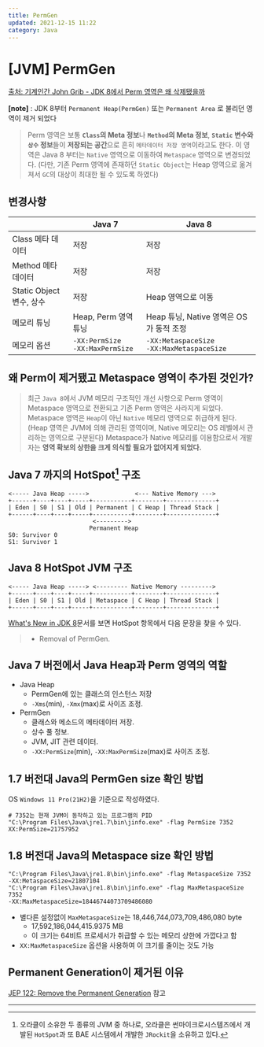 ```yaml
---
title: PermGen
updated: 2021-12-15 11:22
category: Java
---
```

# [JVM] PermGen

[출처: 기계인간 John Grib - JDK 8에서 Perm 영역은 왜 삭제됐을까](https://johngrib.github.io/wiki/java8-why-permgen-removed/)

**[note]** : JDK 8부터 `Permanent Heap(PermGen)` 또는 `Permanent Area` 로 불리던 영역이 제거 되었다

> Perm 영역은 보통 **`Class`의 Meta 정보**나 **`Method`의 Meta 정보**, **`Static` 변수와 `상수` 정보**들이 **저장되는 공간**으로 흔히 `메타데이터 저장 영역`이라고도 한다. 이 영역은 Java 8 부터는 `Native` 영역으로 이동하여 `Metaspace` 영역으로 변경되었다. (다만, 기존 Perm 영역에 존재하던 `Static Object`는 Heap 영역으로 옮겨져서 `GC`의 대상이 최대한 될 수 있도록 하였다)

## 변경사항

| |Java 7|Java 8|
|------|---|---|
|Class 메타 데이터|저장|저장|
|Method 메타 데이터|저장|저장|
|Static Object 변수, 상수|저장|Heap 영역으로 이동|
|메모리 튜닝|Heap, Perm 영역 튜닝|Heap 튜닝, Native 영역은 OS가 동적 조정|
|메모리 옵션|`-XX:PermSize`<br />`-XX:MaxPermSize`|`-XX:MetaspaceSize`<br />`-XX:MaxMetaspaceSize`|

## 왜 Perm이 제거됐고 Metaspace 영역이 추가된 것인가?

> 최근 `Java 8`에서 JVM 메모리 구조적인 개선 사항으로 Perm 영역이 Metaspace 영역으로 전환되고 기존 Perm 영역은 사라지게 되었다. Metaspace 영역은 `Heap`이 아닌 `Native` 메모리 영역으로 취급하게 된다. (Heap 영역은 JVM에 의해 관리된 영역이며, Native 메모리는 OS 레벨에서 관리하는 영역으로 구분된다) Metaspace가 Native 메모리를 이용함으로서 개발자는 **영역 확보의 상한을 크게 의식할 필요가 없어지게 되었다.**

## Java 7 까지의 HotSpot[^1] 구조

```shell
<----- Java Heap ----->             <--- Native Memory --->
+------+----+----+-----+-----------+--------+--------------+
| Eden | S0 | S1 | Old | Permanent | C Heap | Thread Stack |
+------+----+----+-----+-----------+--------+--------------+
                        <--------->
                       Permanent Heap
S0: Survivor 0
S1: Survivor 1
```

## Java 8 HotSpot JVM 구조

```shell
<----- Java Heap -----> <--------- Native Memory --------->
+------+----+----+-----+-----------+--------+--------------+
| Eden | S0 | S1 | Old | Metaspace | C Heap | Thread Stack |
+------+----+----+-----+-----------+--------+--------------+
```

[What's New in JDK 8](https://www.oracle.com/java/technologies/javase/8-whats-new.html)문서를 보면 HotSpot 항목에서 다음 문장을 찾을 수 있다.
> - Removal of PermGen.

## Java 7 버전에서 Java Heap과 Perm 영역의 역할

- Java Heap
	- PermGen에 있는 클래스의 인스턴스 저장
	- `-Xms`(min), `-Xmx`(max)로 사이즈 조정.
- PermGen
	- 클래스와 메소드의 메타데이터 저장.
	- 상수 풀 정보.
	- JVM, JIT 관련 데이터.
	- `-XX:PermSize`(min), `-XX:MaxPermSize`(max)로 사이즈 조정.

## 1.7 버전대 Java의 PermGen size 확인 방법

OS `Windows 11 Pro(21H2)`을 기준으로 작성하였다.

```shell
# 7352는 현재 JVM이 동작하고 있는 프로그램의 PID
"C:\Program Files\Java\jre1.7\bin\jinfo.exe" -flag PermSize 7352
XX:PermSize=21757952
```

## 1.8 버전대 Java의 Metaspace size 확인 방법

```shell
"C:\Program Files\Java\jre1.8\bin\jinfo.exe" -flag MetaspaceSize 7352
-XX:MetaspaceSize=21807104
"C:\Program Files\Java\jre1.8\bin\jinfo.exe" -flag MaxMetaspaceSize 7352
-XX:MaxMetaspaceSize=18446744073709486080
```

- 별다른 설정없이 `MaxMetaspaceSize`는 18,446,744,073,709,486,080 byte
	- 17,592,186,044,415.9375 MB
	- 이 크기는 64비트 프로세서가 취급할 수 있는 메모리 상한에 가깝다고 함
- `XX:MaxMetaspaceSize` 옵션을 사용하여 이 크기를 줄이는 것도 가능

## Permanent Generation이 제거된 이유

[JEP 122: Remove the Permanent Generation](https://openjdk.java.net/jeps/122) 참고

---

[^1]: 오라클이 소유한 두 종류의 JVM 중 하나로, 오라클은 썬마이크로시스템즈에서 개발된 `HotSpot`과 또 BAE 시스템에서 개발한 `JRockit`을 소유하고 있다.